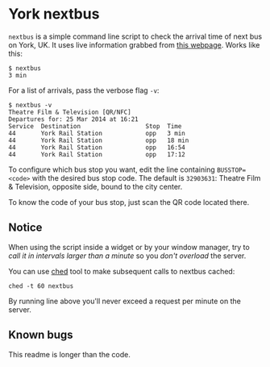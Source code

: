 York nextbus
============

`nextbus` is a simple command line script to check the arrival time of next bus
on York, UK.  It uses live information grabbed from [this
webpage](http://deps.at/?32903631).  Works like this:

	$ nextbus
	3 min

For a list of arrivals, pass the verbose flag `-v`:

	$ nextbus -v
	Theatre Film & Television [QR/NFC]                    
	Departures for: 25 Mar 2014 at 16:21                  
	Service  Destination                  Stop  Time
	44       York Rail Station            opp   3 min
	44       York Rail Station            opp   18 min
	44       York Rail Station            opp   16:54
	44       York Rail Station            opp   17:12

To configure which bus stop you want, edit the line containing `BUSSTOP=<code>`
with the desired bus stop code.  The default is `32903631`: Theatre Film &
Television, opposite side, bound to the city center.

To know the code of your bus stop, just scan the QR code located there.


Notice
------

When using the script inside a widget or by your window manager, try to *call
it in intervals larger than a minute* so you *don't overload* the server.

You can use [ched] tool to make subsequent calls to nextbus cached:

    ched -t 60 nextbus

By running line above you'll never exceed a request per minute on the server.



Known bugs
----------

This readme is longer than the code.


[ched]: github.com/rudymatela/evenmoreutils

